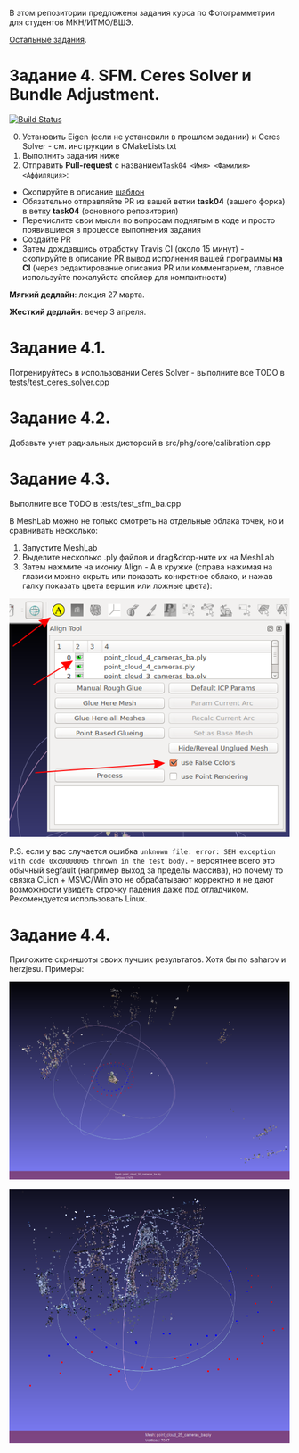 В этом репозитории предложены задания курса по Фотограмметрии для студентов МКН/ИТМО/ВШЭ.

[Остальные задания](https://github.com/PhotogrammetryCourse/PhotogrammetryTasks2025/).

# Задание 4. SFM. Ceres Solver и Bundle Adjustment.

[![Build Status](https://github.com/PhotogrammetryCourse/PhotogrammetryTasks2025/actions/workflows/cmake.yml/badge.svg?branch=task04&event=push)](https://github.com/PhotogrammetryCourse/PhotogrammetryTasks2024/actions/workflows/cmake.yml)

0. Установить Eigen (если не установили в прошлом задании) и  Ceres Solver - см. инструкции в CMakeLists.txt
1. Выполнить задания ниже
2. Отправить **Pull-request** с названием```Task04 <Имя> <Фамилия> <Аффиляция>```:

 - Скопируйте в описание [шаблон](https://raw.githubusercontent.com/PhotogrammetryCourse/PhotogrammetryTasks2025/task04/.github/pull_request_template.md)
 - Обязательно отправляйте PR из вашей ветки **task04** (вашего форка) в ветку **task04** (основного репозитория)
 - Перечислите свои мысли по вопросам поднятым в коде и просто появившиеся в процессе выполнения задания
 - Создайте PR
 - Затем дождавшись отработку Travis CI (около 15 минут) - скопируйте в описание PR вывод исполнения вашей программы **на CI** (через редактирование описания PR или комментарием, главное используйте пожалуйста спойлер для компактности)

**Мягкий дедлайн**: лекция 27 марта.

**Жесткий дедлайн**: вечер 3 апреля.

Задание 4.1.
=========

Потренируйтесь в использовании Ceres Solver - выполните все TODO в tests/test_ceres_solver.cpp

Задание 4.2.
=========

Добавьте учет радиальных дисторсий в src/phg/core/calibration.cpp

Задание 4.3.
=========

Выполните все TODO в tests/test_sfm_ba.cpp

В MeshLab можно не только смотреть на отдельные облака точек, но и сравнивать несколько:

1) Запустите MeshLab
2) Выделите несколько .ply файлов и drag&drop-ните их на MeshLab
3) Затем нажмите на иконку Align - A в кружке (справа нажимая на глазики можно скрыть или показать конкретное облако, и нажав галку показать цвета вершин или ложные цвета):

![MeshLab](/.github/screens/meshlab.png?raw=true)

P.S. если у вас случается ошибка ```unknown file: error: SEH exception with code 0xc0000005 thrown in the test body.``` - вероятнее всего это обычный segfault (например выход за пределы массива), но почему то связка CLion + MSVC/Win это не обрабатывают корректно и не дают возможности увидеть строчку падения даже под отладчиком. Рекомендуется использовать Linux.

Задание 4.4.
=========

Приложите скриншоты своих лучших результатов. Хотя бы по saharov и herzjesu. Примеры:

![saharov32](/.github/screens/saharov32.png?raw=true)

![herzjesu25](/.github/screens/herzjesu25.png?raw=true)
